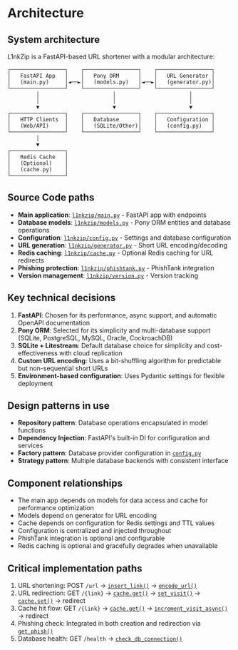 # Architecture

## System architecture
L1nkZip is a FastAPI-based URL shortener with a modular architecture:

```
┌─────────────────┐    ┌─────────────────┐    ┌─────────────────┐
│   FastAPI App   │    │   Pony ORM      │    │   URL Generator │
│   (main.py)     │◄──►│   (models.py)   │◄──►│   (generator.py)│
└─────────────────┘    └─────────────────┘    └─────────────────┘
         │                       │                       │
         │                       │                       │
         ▼                       ▼                       ▼
┌─────────────────┐    ┌─────────────────┐    ┌─────────────────┐
│   HTTP Clients  │    │   Database      │    │   Configuration │
│   (Web/API)     │    │   (SQLite/Other)│    │   (config.py)   │
└─────────────────┘    └─────────────────┘    └─────────────────┘
         │
         ▼
┌─────────────────┐
│   Redis Cache   │
│   (Optional)    │
│   (cache.py)    │
└─────────────────┘
```

## Source Code paths
- **Main application**: [`l1nkzip/main.py`](l1nkzip/main.py:1) - FastAPI app with endpoints
- **Database models**: [`l1nkzip/models.py`](l1nkzip/models.py:1) - Pony ORM entities and database operations
- **Configuration**: [`l1nkzip/config.py`](l1nkzip/config.py:1) - Settings and database configuration
- **URL generation**: [`l1nkzip/generator.py`](l1nkzip/generator.py:1) - Short URL encoding/decoding
- **Redis caching**: [`l1nkzip/cache.py`](l1nkzip/cache.py:1) - Optional Redis caching for URL redirects
- **Phishing protection**: [`l1nkzip/phishtank.py`](l1nkzip/phishtank.py:1) - PhishTank integration
- **Version management**: [`l1nkzip/version.py`](l1nkzip/version.py:1) - Version tracking

## Key technical decisions
1. **FastAPI**: Chosen for its performance, async support, and automatic OpenAPI documentation
2. **Pony ORM**: Selected for its simplicity and multi-database support (SQLite, PostgreSQL, MySQL, Oracle, CockroachDB)
3. **SQLite + Litestream**: Default database choice for simplicity and cost-effectiveness with cloud replication
4. **Custom URL encoding**: Uses a bit-shuffling algorithm for predictable but non-sequential short URLs
5. **Environment-based configuration**: Uses Pydantic settings for flexible deployment

## Design patterns in use
- **Repository pattern**: Database operations encapsulated in model functions
- **Dependency Injection**: FastAPI's built-in DI for configuration and services
- **Factory pattern**: Database provider configuration in [`config.py`](l1nkzip/config.py:38)
- **Strategy pattern**: Multiple database backends with consistent interface

## Component relationships
- The main app depends on models for data access and cache for performance optimization
- Models depend on generator for URL encoding
- Cache depends on configuration for Redis settings and TTL values
- Configuration is centralized and injected throughout
- PhishTank integration is optional and configurable
- Redis caching is optional and gracefully degrades when unavailable

## Critical implementation paths
1. URL shortening: POST `/url` → [`insert_link()`](l1nkzip/models.py:63) → [`encode_url()`](l1nkzip/generator.py:132)
2. URL redirection: GET `/{link}` → [`cache.get()`](l1nkzip/cache.py:32) → [`set_visit()`](l1nkzip/models.py:74) → [`cache.set()`](l1nkzip/cache.py:44) → redirect
3. Cache hit flow: GET `/{link}` → [`cache.get()`](l1nkzip/cache.py:32) → [`increment_visit_async()`](l1nkzip/models.py:112) → redirect
4. Phishing check: Integrated in both creation and redirection via [`get_phish()`](l1nkzip/phishtank.py:40)
5. Database health: GET `/health` → [`check_db_connection()`](l1nkzip/models.py:95)

